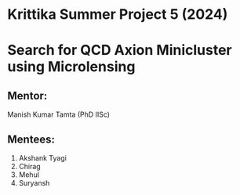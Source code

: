 # Krittika Summer Project 5 (2024)

# Search for QCD Axion Minicluster using Microlensing

## Mentor: 
Manish Kumar Tamta (PhD IISc)

## Mentees:
1) Akshank Tyagi
2) Chirag
3) Mehul
4) Suryansh




